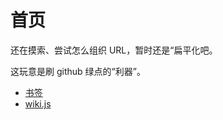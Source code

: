 <!-- TITLE: Home -->
<!-- SUBTITLE: Wiki 首页 -->

# 首页
还在摸索、尝试怎么组织 URL，暂时还是“扁平化吧。

这玩意是刷 github 绿点的“利器”。

* [书签](/bookmarks)
* [wiki.js](/wiki-js)


